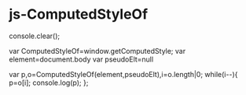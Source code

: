 # js-ComputedStyleOf


console.clear();

var ComputedStyleOf=window.getComputedStyle;
var element=document.body
var pseudoElt=null

var p,o=ComputedStyleOf(element,pseudoElt),i=o.length|0;
while(i--){
 p=o[i];
 console.log(p);
};
